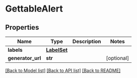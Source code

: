 # GettableAlert

## Properties
Name | Type | Description | Notes
------------ | ------------- | ------------- | -------------
**labels** | [**LabelSet**](LabelSet.md) |  | 
**generator_url** | **str** |  | [optional] 

[[Back to Model list]](../README.md#documentation-for-models) [[Back to API list]](../README.md#documentation-for-api-endpoints) [[Back to README]](../README.md)


